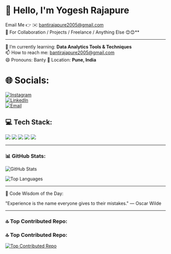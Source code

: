 # 👋 Hello, I'm Yogesh Rajapure

Email Me 👉 ✉️ bantirajapure2005@gmail.com  
🤝 For Collaboration / Projects / Freelance / Anything Else 😊😊**

---

🌱 I’m currently learning: **Data Analytics Tools & Techniques**  
📫 How to reach me: bantirajapure2005@gmail.com  
😄 Pronouns: Banty 
📍 Location: **Pune, India**


# 🌐 Socials:
[![Instagram](https://img.shields.io/badge/Instagram-%23E4405F.svg?&style=for-the-badge&logo=Instagram&logoColor=white)](https://www.instagram.com/https://www.instagram.com/banty_1613?igsh=MXZtNzB2MTY1ZHQ0dQ==&utm_source=ig_contact_invite)  
[![LinkedIn](https://img.shields.io/badge/LinkedIn-%230077B5.svg?&style=for-the-badge&logo=linkedin&logoColor=white)](https://www.linkedin.com/in/https://www.linkedin.com/in/yogesh-rajapure-976220259)  
[![Email](https://img.shields.io/badge/Gmail-%23D14836.svg?&style=for-the-badge&logo=Gmail&logoColor=white)](mailto:bantirajapure2005@gmail.com)


## 💻 Tech Stack:

<p>
  <img src="https://img.shields.io/badge/POWER%20BI-F2C811?style=for-the-badge&logo=powerbi&logoColor=black" />
  <img src="https://img.shields.io/badge/TABLEAU-E97627?style=for-the-badge&logo=tableau&logoColor=white" />
  <img src="https://img.shields.io/badge/EXCEL-217346?style=for-the-badge&logo=microsoft-excel&logoColor=white" />
  <img src="https://img.shields.io/badge/PYTHON-3776AB?style=for-the-badge&logo=python&logoColor=white" />
  <img src="https://img.shields.io/badge/MySQL-4479A1?style=for-the-badge&logo=mysql&logoColor=white" />
</p>


---


### 📊 GitHub Stats:

![GitHub Stats](https://github-readme-stats.vercel.app/api?username=yogeshRAJAPURE&show_icons=true&theme=radical)

![Top Languages](https://github-readme-stats.vercel.app/api/top-langs/?username=yogeshRAJAPURE&layout=compact&theme=radical)

---

 💬 Code Wisdom of the Day:

"Experience is the name everyone gives to their mistakes."
 — Oscar Wilde

---

### 🔝 Top Contributed Repo:

### 🔝 Top Contributed Repo:

[![Top Contributed Repo](https://github-readme-stats.vercel.app/api/pin/?username=yogeshRAJAPURE&repo=Amazon-Sales-Dashboard&theme=radical)](https://github.com/yogeshRAJAPURE/YogeshRajapure)

